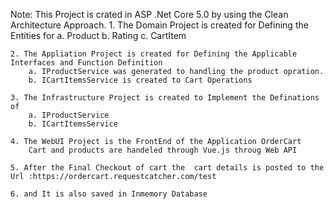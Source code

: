 Note:
This Project is crated in ASP .Net Core 5.0 by using the Clean Architecture Approach.
	1. The Domain Project is created for Defining the Entities for 
		a. Product
		b. Rating
		c. CartItem 

	2. The Appliation Project is created for Defining the Applicable Interfaces and Function Definition
		a. IProductService was generated to handling the product opration.
		b. ICartItemsService is created to Cart Operations
	
	3. The Infrastructure Project is created to Implement the Definations of 
		a. IProductService
		b. ICartItemsService
	
	4. The WebUI Project is the FrontEnd of the Application OrderCart
		Cart and products are handeled through Vue.js throug Web API
		
	5. After the Final Checkout of cart the  cart details is posted to the Url :https://ordercart.requestcatcher.com/test
	
	6. and It is also saved in Inmemory Database
	
			
	
		
